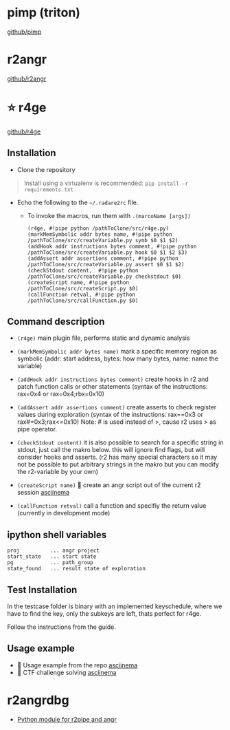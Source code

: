 <!-- TITLE: angr and r2 -->

# pimp (triton)
[github/pimp](https://github.com/kamou/pimp)
# r2angr
[github/r2angr](https://github.com/radare/radare2-extras/tree/master/r2angr)
# ⭐ r4ge
[github/r4ge](https://github.com/gast04/r4ge)

## Installation
- Clone the repository
> Install using a virtualenv is recommended:
  `pip install -r requirements.txt`

- Echo the following to the `~/.radare2rc` file.
	- To invoke the macros, run them with `.(marcoName [args])`
	
		```
		(r4ge, #!pipe python /pathToClone/src/r4ge.py)
		(markMemSymbolic addr bytes name, #!pipe python /pathToClone/src/createVariable.py symb $0 $1 $2)
		(addHook addr instructions bytes comment, #!pipe python /pathToClone/src/createVariable.py hook $0 $1 $2 $3)
		(addAssert addr assertions comment, #!pipe python /pathToClone/src/createVariable.py assert $0 $1 $2)
		(checkStdout content,  #!pipe python /pathToClone/src/createVariable.py checkstdout $0)
		(createScript name, #!pipe python /pathToClone/src/createScript.py $0)
		(callFunction retval, #!pipe python /pathToClone/src/callFunction.py $0)
		```

## Command description
- `(r4ge)` main plugin file, performs static and dynamic analysis

- `(markMemSymbolic addr bytes name)` mark a specific memory region as symbolic (addr: start address, bytes: how many bytes, name: name the variable)

- `(addHook addr instructions bytes comment)` create hooks in r2 and patch function calls or other statements (syntax of the instructions: rax=0x4 or rax=0x4;rbx=0x10)

- `(addAssert addr assertions comment)` create asserts to check register values during exploration (syntax of the instructions: rax==0x3 or rax#=0x3;rax<=0x10) Note: # is used instead of >, cause r2 uses > as pipe operator.

- `(checkStdout content)` it is also possible to search for a specific string in stdout, just call the makro below. this will ignore find flags, but will consider hooks and asserts. (r2 has many special characters so it may not be possible to put arbitrary strings in the makro but you can modify the r2-variable by your own)

- `(createScript name)` 🚀 create an angr script out of the current r2 session [asciinema](https://asciinema.org/a/s3u2ZFxoDysXcAgPMIVjAhMfK)

- `(callFunction retval)` call a function and specifiy the return value (currently in development mode)

## ipython shell variables

```
proj          ... angr project
start_state   ... start state
pg            ... path_group
state_found   ... result state of exploration
```

## Test Installation

In the testcase folder is binary with an implemented keyschedule, where we have 
to find the key, only the subkeys are left, thats perfect for r4ge.

Follow the instructions from the guide.


## Usage example
- 🚀 Usage example from the repo [asciinema](https://asciinema.org/a/155856)
- 🚀 CTF challenge solving [asciinema](https://asciinema.org/a/ehkKZLKE5t5G7NT5muw6JOVK6)

# r2angrdbg
- [Python module for r2pipe and angr](https://github.com/andreafioraldi/r2angrdbg)


